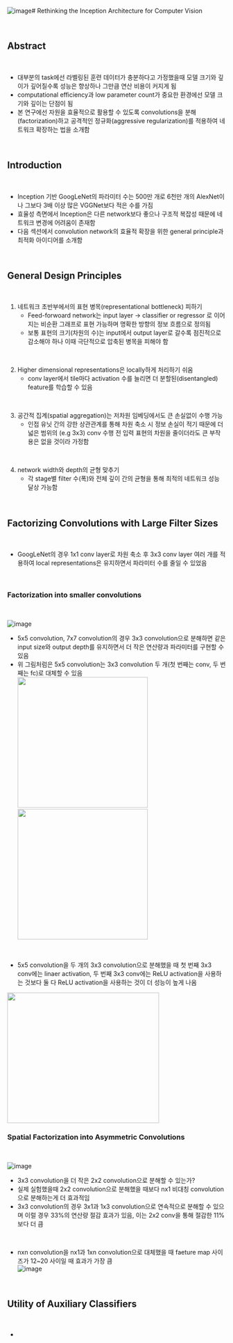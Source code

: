 ![image](https://github.com/user-attachments/assets/3c14c8ad-080a-4585-ab72-1735f0315a12)# Rethinking the Inception Architecture for Computer Vision

<br>

## Abstract

<br>

- 대부분의 task에선 라벨링된 훈련 데이터가 충분하다고 가정했을때 모델 크기와 깊이가 깊어질수록 성능은 향상하나 그만큼 연산 비용이 커지게 됨
- computational efficiency과 low parameter count가 중요한 환경에선 모델 크기와 깊이는 단점이 됨
- 본 연구에선 자원을 효율적으로 활용할 수 있도록 convolutions을 분해(factorization)하고 공격적인 정규화(aggressive regularization)를 적용하여 네트워크 확장하는 법을 소개함

<br>

## Introduction

<br>

- Inception 기반 GoogLeNet의 파라미터 수는 500만 개로 6천만 개의 AlexNet이나 그보다 3배 이상 많은 VGGNet보다 적은 수를 가짐
- 효율성 측면에서 Inception은 다른 network보다 좋으나 구조적 복잡성 때문에 네트워크 변경에 어려움이 존재함
- 다음 섹션에서 convolution network의 효율적 확장을 위한 general principle과 최적화 아이디어를 소개함

<br>

## General Design Principles

<br>

1. 네트워크 초반부에서의 표현 병목(representational bottleneck) 피하기
   - Feed-forwoard network는 input layer -> classifier or regressor 로 이어지는 비순환 그래프로 표현 가능하며 명확한 방향의 정보 흐름으로 정의됨
   - 보통 표현의 크기(차원의 수)는 input에서 output layer로 갈수록 점진적으로 감소해야 하나 이때 극단적으로 압축된 병목을 피해야 함

 <br>

2. Higher dimensional representations은 locally하게 처리하기 쉬움
   - conv layer에서 tile마다 activation 수를 늘리면 더 분할된(disentangled) feature를 학습할 수 있음

 <br>

3. 공간적 집계(spatial aggregation)는 저차원 임베딩에서도 큰 손실없이 수행 가능
   - 인접 유닛 간의 강한 상관관계를 통해 차원 축소 시 정보 손실이 적기 때문에 더 넓은 범위의 (e.g 3x3) conv 수행 전 입력 표현의 차원을 줄이더라도 큰 부작용은 없을 것이라 가정함

 <br>

4. network width와 depth의 균형 맞추기
   - 각 stage별 filter 수(폭)와 전체 깊이 간의 균형을 통해 최적의 네트워크 성능 달상 가능함


<br>

## Factorizing Convolutions with Large Filter Sizes

<br>

- GoogLeNet의 경우 1x1 conv layer로 차원 축소 후 3x3 conv layer 여러 개를 적용하여 local representations은 유지하면서 파라미터 수를 줄일 수 있었음


<br>

### Factorization into smaller convolutions

<br>

![image](https://github.com/user-attachments/assets/dedddd4c-c8b2-4f0d-857a-7ff8f232e115)

- 5x5 convolution, 7x7 convolution의 경우 3x3 convolution으로 분해하면 같은 input size와 output depth를 유지하면서 더 작은 연산량과 파라미터를 구현할 수 있음
- 위 그림처럼은 5x5 convolution는 3x3 convolution 두 개(첫 번째는 conv, 두 번째는 fc)로 대체할 수 있음  <br>
  <img src="https://github.com/user-attachments/assets/6d075166-b889-41e3-ab43-c14721211324" width="300" height="300">
  <img src="https://github.com/user-attachments/assets/6a2e13b5-07d7-4ce3-a5b8-030138ac4955" width="300" height="300">

<br>

- 5x5 convolution을 두 개의 3x3 convolution으로 분해했을 때 첫 번째 3x3 conv에는 linaer activation, 두 번째 3x3 conv에는 ReLU activation을 사용하는 것보다 둘 다 ReLU activation을 사용하는 것이 더 성능이 높게 나옴 <br>
<img src="https://github.com/user-attachments/assets/a972c0f8-5105-4d5f-909c-d267728aadef" width="350" height="300">

<br>

### Spatial Factorization into Asymmetric Convolutions

<br>

![image](https://github.com/user-attachments/assets/610a3df8-57ec-4eb6-a6d1-8b28f2acf01f)

- 3x3 convolution을 더 작은 2x2 convolution으로 분해할 수 있는가?
- 실제 실험했을때 2x2 convolution으로 분해했을 때보다 nx1 비대칭 convolution으로 분해하는게 더 효과적임
- 3x3 convolution의 경우 3x1과 1x3 convolution으로 연속적으로 분해할 수 있으며 이럴 경우 33%의 연산량 절감 효과가 있음, 이는 2x2 conv을 통해 절감한 11%보다 더 큼

<br>

- nxn convolution을 nx1과 1xn convolution으로 대체했을 때 faeture map 사이즈가 12~20 사이일 때 효과가 가장 큼 <br>
  ![image](https://github.com/user-attachments/assets/de261a3c-9714-4b2e-a640-dd4fd612b10d)


<br>

## Utility of Auxiliary Classifiers

<br>

- 

